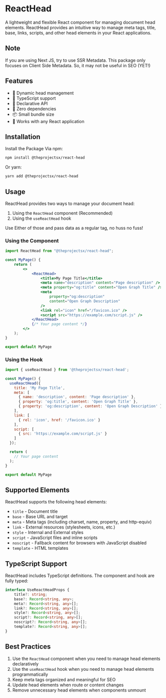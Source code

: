 # ReactHead

A lightweight and flexible React component for managing document head elements. ReactHead provides an intuitive way to manage meta tags, title, base, links, scripts, and other head elements in your React applications.

## Note

If you are using Next JS, try to use SSR Metadata. This package only focuses on Client Side Metadata. So, it may not be useful in SEO (YET!)

## Features

-   🔄 Dynamic head management
-   🎯 TypeScript support
-   🎨 Declarative API
-   🚀 Zero dependencies
-   📦 Small bundle size
-   🔌 Works with any React application

## Installation

Install the Package Via npm:

```bash
npm install @theprojectsx/react-head
```

Or yarn:

```bash
yarn add @theprojectsx/react-head
```

## Usage

ReactHead provides two ways to manage your document head:

1. Using the `ReactHead` component (Recommended)
2. Using the `useReactHead` hook

Use Either of those and pass data as a regular <head> tag, no huss no fuss!

### Using the Component

```jsx
import ReactHead from "@theprojectsx/react-head";

const MyPage() {
    return (
        <>
            <ReactHead>
                <title>My Page Title</title>
                <meta name="description" content="Page description" />
                <meta property="og:title" content="Open Graph Title" />
                <meta
                    property="og:description"
                    content="Open Graph Description"
                />
                <link rel="icon" href="/favicon.ico" />
                <script src="https://example.com/script.js" />
            </ReactHead>
            {/* Your page content */}
        </>
    );
}

export default MyPage

```

### Using the Hook

```jsx
import { useReactHead } from '@theprojectsx/react-head';

const MyPage() {
  useReactHead({
    title: 'My Page Title',
    meta: [
      { name: 'description', content: 'Page description' },
      { property: 'og:title', content: 'Open Graph Title' },
      { property: 'og:description', content: 'Open Graph Description' }
    ],
    link: [
      { rel: 'icon', href: '/favicon.ico' }
    ],
    script: [
      { src: 'https://example.com/script.js' }
    ]
  });

  return (
    // Your page content
  );
}

export default MyPage
```

## Supported Elements

ReactHead supports the following head elements:

-   `title` - Document title
-   `base` - Base URL and target
-   `meta` - Meta tags (including charset, name, property, and http-equiv)
-   `link` - External resources (stylesheets, icons, etc.)
-   `style` - Internal and External styles
-   `script` - JavaScript files and inline scripts
-   `noscript` - Fallback content for browsers with JavaScript disabled
-   `template` - HTML templates

## TypeScript Support

ReactHead includes TypeScript definitions. The component and hook are fully typed:

```typescript
interface UseReactHeadProps {
    title?: string;
    base?: Record<string, any>;
    meta?: Record<string, any>[];
    link?: Record<string, any>[];
    style?: Record<string, any>[];
    script?: Record<string, any>[];
    noscript?: Record<string, any>[];
    template?: Record<string, any>[];
}
```

## Best Practices

1. Use the `ReactHead` component when you need to manage head elements declaratively
2. Use the `useReactHead` hook when you need to manage head elements programmatically
3. Keep meta tags organized and meaningful for SEO
4. Update head elements when route or content changes
5. Remove unnecessary head elements when components unmount
